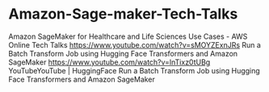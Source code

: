 # Amazon-Sage-maker-Tech-Talks
Amazon SageMaker for Healthcare and Life Sciences Use Cases - AWS Online Tech Talks
https://www.youtube.com/watch?v=sMOYZExnJRs
Run a Batch Transform Job using Hugging Face Transformers and Amazon SageMaker
https://www.youtube.com/watch?v=lnTixz0tUBg
YouTubeYouTube | HuggingFace
Run a Batch Transform Job using Hugging Face Transformers and Amazon SageMaker 
